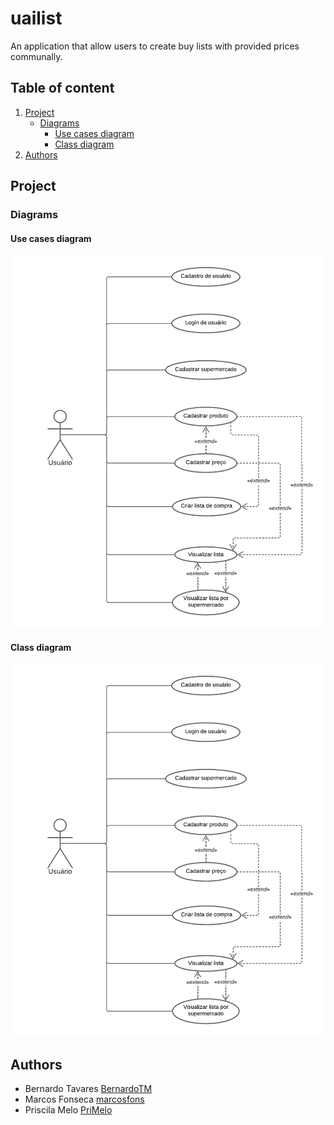 # uailist

An application that allow users to create buy lists with provided prices communally.

## Table of content

1. [Project](#project)
    - [Diagrams](#diagrams)
        - [Use cases diagram](#use-cases-diagram)
        - [Class diagram](#class-diagram)
2. [Authors](#authors)


## Project

### Diagrams

#### Use cases diagram

<img src="docs/use_cases_diagram.png"/>

#### Class diagram

<img src="docs/use_cases_diagram.png"/>



## Authors
- Bernardo Tavares [BernardoTM](https://github.com/BernardoTM)
- Marcos Fonseca [marcosfons](https://github.com/marcosfons)
- Priscila Melo [PriMelo](https://github.com/PriMelo)
